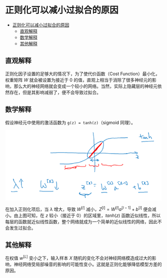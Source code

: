 # 正则化可以减小过拟合的原因

- [正则化可以减小过拟合的原因](#正则化可以减小过拟合的原因)
  - [直观解释](#直观解释)
  - [数学解释](#数学解释)
  - [其他解释](#其他解释)

## 直观解释

正则化因子设置的足够大的情况下，为了使代价函数（Cost Function）最小化，权重矩阵 $W$ 就会被设置为接近于 $0$ 的值，直观上相当于消除了很多神经元的影响，那么大的神经网络就会变成一个较小的网络。当然，实际上隐藏层的神经元依然存在，但是其影响减弱了，便不会导致过拟合。

## 数学解释

假设神经元中使用的激活函数为 `g(z) = tanh(z)`（sigmoid 同理）。

![regularization_prevent_overfitting](image/1.5-1.png)

在加入正则化项后，当 $\lambda$ 增大，导致 $W^{[l]}$ 减小，$Z^{[l]} = W^{[l]} a^{[l−1]} + b^{[l]}$ 便会减小。由上图可知，在 $z$ 较小（接近于 0）的区域里，$tanh(z)$ 函数近似线性，所以每层的函数就近似线性函数，整个网络就成为一个简单的近似线性的网络，因此不会发生过拟合。

## 其他解释

在权值 $w^{[L]}$ 变小之下，输入样本 $X$ 随机的变化不会对神经网络模造成过大的影响，神经网络受局部噪音的影响的可能性变小。这就是正则化能够降低模型方差的原因。
